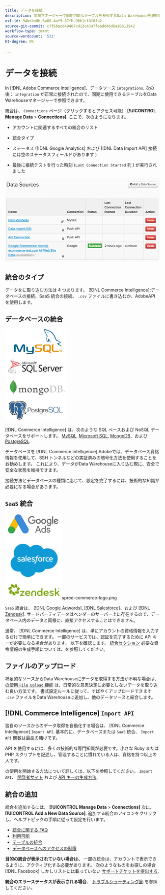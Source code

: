 ```yaml
---
title: データを接続
description: 同期マネージャーで同期可能なテーブルを参照するData Warehouseを説明します。
exl-id: 94beba8b-6a86-4af9-87fb-96b1cf8f8fa2
source-git-commit: c7f6bacd49487cd13c4347fe6dd46d6a10613942
workflow-type: tm+mt
source-wordcount: '531'
ht-degree: 0%

---
```


# データを接続

In [!DNL Adobe Commerce Intelligence]、データソース `integrations`. 次の後： `integration` が正常に接続されたので、同期に使用できるテーブルをData Warehouseマネージャーで参照できます。

統合は、 `Connections` ページ（クリックするとアクセス可能） **[!UICONTROL Manage Data** > **Connections]**. ここで、次のようになります。

* アカウントに関連するすべての統合のリスト

* 統合タイプ

* ステータス ([!DNL Google Analytics] および [!DNL Data Import API] 接続には空のステータスフィールドがあります )

* 最後に接続テストを行った時刻 (`Last Connection Started` 列 ) が実行されました

![Data\_Sources\_Table.png](../../../assets/Data_Sources_Table.png)

## 統合のタイプ

データをに取り込む方法は 4 つあります。 [!DNL Commerce Intelligence]:データベースの接続、SaaS 統合の接続、 `.csv` ファイルに書き込むか、AdobeAPI を使用します。

## データベースの統合

![Database\_icons.jpg](../../../assets/Database_icons.jpg)

[!DNL Commerce Intelligence] は、次のような SQL ベースおよび NoSQL データベースをサポートします。 [MySQL](../../importing-data/integrations/mysql-via-ssh-tunnel.md), [Microsoft SQL](../integrations/microsoft-sql-server.md), [MongoDB](../integrations/mongodb-via-ssh-tunnel.md)、および [PostgreSQL](../integrations/postgresql.md).

データベースを [!DNL Commerce Intelligence] Adobeでは、データベース資格情報を使用して、SSH トンネルなどの実証済みの暗号化方法を使用することをお勧めします。 これにより、データがData Warehouseに入り込む際に、安全で安全な状態を維持できます。

接続方法とデータベースの種類に応じて、設定を完了するには、技術的な知識が必要になる場合があります。

## `SaaS` 統合

![](../../../assets/SaaS_icons.jpg)spree-commerce-logo.png

`SaaS` 統合は、 [[!DNL Google Adwords]](../integrations/google-adwords.md), [[!DNL Salesforce]](../integrations/salesforce.md)、および [[!DNL Zendesk]](../integrations/zendesk.md). サードパーティデータはベンダーのサーバー上に存在するので、データベース内のデータと同様に、直接アクセスすることはできません。

通常、 [!DNL Commerce Intelligence] は、単にアカウントの資格情報を入力するだけで簡単にできます。 一部のサービスでは、認証を完了するために API キーが必要になる場合があります。 以下を確認します。 [統合セクション](../integrations/integrations.md) 必要な資格情報の生成手順については、を参照してください。

## ファイルのアップロード

補足的なソースからData Warehouseにデータを取得する方法が不明な場合は、 [の使用 `File Upload` 機能](../connecting-data/using-file-uploader.md) は、日常的な意思決定に必要としないデータを取り込む良い方法です。 書式設定ルールに従って、すばやくアップロードできます `.csv` ファイルをData Warehouseに追加し、他のデータソースと結合します。

## [!DNL Commerce Intelligence] `Import API`

独自のソースからのデータ取得を自動化する場合は、 [!DNL Commerce Intelligence] `Import API`. 基本的に、データベースまたは `SaaS` 統合、 `Import API` 関数は最高の賭けです。

API を使用するには、多くの技術的な専門知識が必要です。小さな Ruby または PHP スクリプトを記述し、管理することに慣れている人は、資格を持つ以上の人です。

の使用を開始する方法について詳しくは、以下を参照してください。 `Import API`、 [開発者サイト](https://developer.adobe.com/commerce/services/reporting/) および [API キーの生成方法](https://developer.adobe.com/commerce/services/reporting/import-api/).

## 統合の追加

統合を追加するには、 **[!UICONTROL Manage Data** > **Connections]** 次に、 **[!UICONTROL Add a New Data Source]**. 追加する統合のアイコンをクリックし、ヘルプトピックの手順に従って設定を行います。

* [統合に関する FAQ](https://support.magento.com/hc/en-us/sections/360003161871-Integration-FAQ)
* [利用可能 ](../integrations/integrations.md)
* [テーブルの統合](../../../best-practices/consolidating-your-tables.md)
* [データベースへのアクセスの制限](../../../administrator/account-management/restrict-db-access.md)

**目的の統合が表示されていない場合は、** 一部の統合は、アカウントで表示できるように、アクティブ化する必要があります。 次のようなものをお探しの場合 [!DNL Facebook] しかしリストには載っていない [サポートチケットを提出する](https://experienceleague.adobe.com/docs/commerce-knowledge-base/kb/troubleshooting/miscellaneous/mbi-service-policies.html).

**統合のエラーステータスが表示される場合**、 [トラブルシューティング節](https://support.magento.com/hc/en-us/sections/360003078151) を参照してください。
